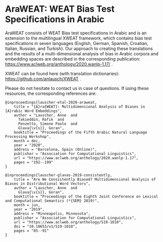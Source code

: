 # AraWEAT: WEAT Bias Test Specifications in Arabic

AraWEAT consists of WEAT Bias test specifications in Arabic and is an extension to the multilingual XWEAT framework, which contains bias test specifications in seven languages (English, German, Spanish, Croatian, Italian, Russian, and Turkish). Our approach to creating these translations and the results of a multi-dimensional analysis of bias in Arabic corpora and embedding spaces are described in the corresponding publication: https://www.aclweb.org/anthology/2020.wanlp-1.17/ .

XWEAT can be found here (with translation dictionaries):
https://github.com/anlausch/XWEAT .

Please do not hesitate to contact us in case of questions. If ùsing these resources, the corresponding references are:
```
@inproceedings{lauscher-etal-2020-araweat,
    title = "{A}ra{WEAT}: Multidimensional Analysis of Biases in {A}rabic Word Embeddings",
    author = "Lauscher, Anne  and
      Takieddin, Rafik  and
      Ponzetto, Simone Paolo  and
      Glava{\v{s}}, Goran",
    booktitle = "Proceedings of the Fifth Arabic Natural Language Processing Workshop",
    month = dec,
    year = "2020",
    address = "Barcelona, Spain (Online)",
    publisher = "Association for Computational Linguistics",
    url = "https://www.aclweb.org/anthology/2020.wanlp-1.17",
    pages = "192--199"
}
```

```
@inproceedings{lauscher-glavas-2019-consistently,
    title = "Are We Consistently Biased? Multidimensional Analysis of Biases in Distributional Word Vectors",
    author = "Lauscher, Anne  and
      Glava{\v{s}}, Goran",
    booktitle = "Proceedings of the Eighth Joint Conference on Lexical and Computational Semantics (*{SEM} 2019)",
    month = jun,
    year = "2019",
    address = "Minneapolis, Minnesota",
    publisher = "Association for Computational Linguistics",
    url = "https://www.aclweb.org/anthology/S19-1010",
    doi = "10.18653/v1/S19-1010",
    pages = "85--91"
}
```

